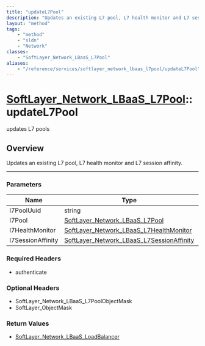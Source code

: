 ```yaml
---
title: "updateL7Pool"
description: "Updates an existing L7 pool, L7 health monitor and L7 session affinity."
layout: "method"
tags:
    - "method"
    - "sldn"
    - "Network"
classes:
    - "SoftLayer_Network_LBaaS_L7Pool"
aliases:
    - "/reference/services/softlayer_network_lbaas_l7pool/updateL7Pool"
---
```

# [SoftLayer_Network_LBaaS_L7Pool](/reference/services/SoftLayer_Network_LBaaS_L7Pool)::updateL7Pool


updates L7 pools


## Overview 
Updates an existing L7 pool, L7 health monitor and L7 session affinity. 

-----

### Parameters 
|Name | Type | Description |
| --- | --- | --- |
|l7PoolUuid| string| |
|l7Pool| <a href='/reference/datatypes/SoftLayer_Network_LBaaS_L7Pool'>SoftLayer_Network_LBaaS_L7Pool </a>| |
|l7HealthMonitor| <a href='/reference/datatypes/SoftLayer_Network_LBaaS_L7HealthMonitor'>SoftLayer_Network_LBaaS_L7HealthMonitor </a>| |
|l7SessionAffinity| <a href='/reference/datatypes/SoftLayer_Network_LBaaS_L7SessionAffinity'>SoftLayer_Network_LBaaS_L7SessionAffinity </a>| |


### Required Headers
* authenticate


### Optional Headers
* SoftLayer_Network_LBaaS_L7PoolObjectMask
* SoftLayer_ObjectMask

### Return Values
* <a href='/reference/datatypes/SoftLayer_Network_LBaaS_LoadBalancer'>SoftLayer_Network_LBaaS_LoadBalancer </a>




